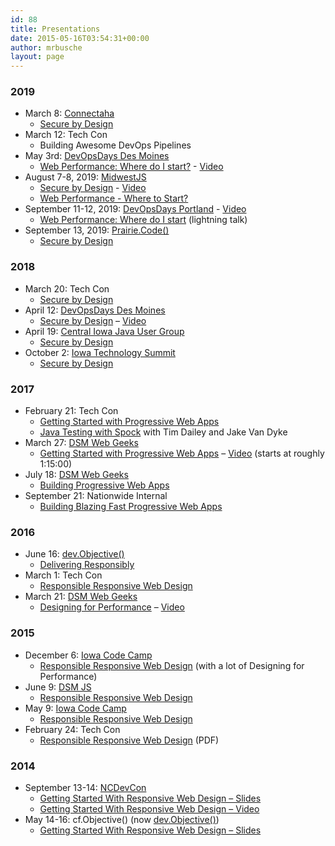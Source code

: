 ```yaml
---
id: 88
title: Presentations
date: 2015-05-16T03:54:31+00:00
author: mrbusche
layout: page
---
```


### 2019

- March 8: [Connectaha](https://connectaha.com/)
  - [Secure by Design](https://drive.google.com/open?id=1xZ__lWpZcBJkRVotuM3LdjspP0Eu4FISK0zSIc_S_Uw)
- March 12: Tech Con
  - Building Awesome DevOps Pipelines
- May 3rd: [DevOpsDays Des Moines](https://devopsdays.org/events/2019-des-moines/welcome/)
  - [Web Performance: Where do I start?](https://docs.google.com/presentation/d/1Km9RTAULSGr8Xo6CY9-josMSJV9T1B7eadL_G_deDpo/edit) - [Video](https://youtu.be/Xg6FAU7s61g)
- August 7-8, 2019: [MidwestJS](http://midwestjs.com/)
  - [Secure by Design](https://docs.google.com/presentation/d/1JyKFChu0hvP7FWQqkcFgaS7lXiucru40cFXpIoOlQzw) - [Video](https://www.youtube.com/watch?v=7bvkeUzTSJM)
  - [Web Performance - Where to Start?](https://docs.google.com/presentation/d/1QPfz1W1sDDk12AEQMjLm-rPr5X5erDWGIgrHPwBl8nQ)
- September 11-12, 2019: [DevOpsDays Portland](https://devopsdays.org/events/2019-portland/welcome/) - [Video](https://www.youtube.com/watch?v=SdGYx_4r1gU)
  - [Web Performance: Where do I start](https://drive.google.com/open?id=1A1vQIC_aUBSQjgAy9ApUoJDmjPO_GyP-TrZHw77DGhw) (lightning talk)
- September 13, 2019: [Prairie.Code()](https://prairiecode.amegala.com/Schedule)
  - [Secure by Design](https://docs.google.com/presentation/d/1RGLcg-QeQzsVSfxgFWN03lqALEPsqCU11pj1J0I9z2g/)

### 2018

- March 20: Tech Con
  - [Secure by Design](https://drive.google.com/open?id=1KhXdtizq6RzRKCIo78RGC5oQ7gaQOflf)
- April 12: [DevOpsDays Des Moines](https://www.devopsdays.org/events/2018-des-moines/welcome/)
  - [Secure by Design](https://drive.google.com/open?id=1BYOTcCUqhNt0yhhVqTDM_HesaA-ode0hTUYrHW0WjN4) &#8211; [Video](https://www.youtube.com/watch?v=dSvCjYdQf_E&t=9s)
- April 19: [Central Iowa Java User Group](https://www.meetup.com/central-iowa-java-users-group/events/249360803/)
  - [Secure by Design](https://drive.google.com/open?id=1eEEnyBEoQVjByWWC34v2RRpLZMqEzv87powHkV1Kx5U)
- October 2: [Iowa Technology Summit](https://www.iowatechsummit.com/)
  - [Secure by Design](https://docs.google.com/presentation/d/1mWw78bRNo1vd3s-ght9CTMs_7g-07MSoHiJCykiYKRE/edit#slide=id.g41867286b2_0_68)

### 2017

- February 21: Tech Con
  - <a href="https://drive.google.com/open?id=0B7VF-H5Jt9erYlU4VWczQzRmakU" target="_blank" rel="noopener">Getting Started with Progressive Web Apps</a>
  - <a href="https://drive.google.com/open?id=0B7VF-H5Jt9erMnZOOGxHNllWQVU" target="_blank" rel="noopener">Java Testing with Spock</a> with Tim Dailey and Jake Van Dyke
- March 27: <a href="https://www.dsmwebgeeks.com/wg_events/join-us-march-27th-annual-social-event/" target="_blank" rel="noopener">DSM Web Geeks</a>
  - <a href="https://docs.google.com/presentation/d/1gqFK30M0UNKyh9qJp5lEY43u7IqPaeQ-y60QHcpY1hA/edit" target="_blank" rel="noopener">Getting Started with Progressive Web Apps</a> &#8211; [Video](https://www.facebook.com/DSMWebGeeks/videos/1423410991065489/) (starts at roughly 1:15:00)
- July 18: [DSM Web Geeks](https://www.dsmwebgeeks.com/wg_events/building-blazing-fast-progressive-web-apps/)
  - [Building Progressive Web Apps](https://docs.google.com/presentation/d/1yGvldEwGIuDUCJxjI65COEnGrhP3M8dQzU6-l2EQR9M/edit#slide=id.g201a270098_0_5)
- September 21: Nationwide Internal
  - [Building Blazing Fast Progressive Web Apps](https://docs.google.com/presentation/d/1sOyNWbr5tzdwFtcEf58vd0sDWjUyoFjsdlEb05ZcU74/edit#slide=id.g201a270098_0_0)

### 2016

- June 16: <a href="http://www.devobjective.com/" target="_blank" rel="noopener">dev.Objective()</a>
  - <a href="https://docs.google.com/presentation/d/11Jysy7rKVahfVddCB4fnyk2VSwQ_M-SW0VoFOeoesA0/edit" target="_blank" rel="noopener">Delivering Responsibly</a>
- March 1: Tech Con
  - <a href="https://docs.google.com/presentation/d/1kL7xLnHYPyRFFNbsJ8kJci4tQrcZCo2GjM84-I3McRo/edit?usp=sharing" target="_blank" rel="noopener">Responsible Responsive Web Design</a>
- March 21: <a href="https://www.dsmwebgeeks.com/" target="_blank" rel="noopener">DSM Web Geeks</a>
  - <a href="https://docs.google.com/presentation/d/1tMkfxplam0G_lATb38l0BqvoACFawlKGFqDncHMTElY" target="_blank" rel="noopener">Designing for Performance</a> &#8211; <a href="https://www.youtube.com/watch?v=5fYuIDcbm2g" target="_blank" rel="noopener">Video</a>

### 2015

- December 6: <a href="http://iowacodecamp.com/session/list" target="_blank" rel="noopener">Iowa Code Camp</a>
  - <a href="https://matthewbusche.com/p/iowacodecamp/#/" target="_blank" rel="noopener">Responsible Responsive Web Design</a> (with a lot of Designing for Performance)
- June 9: <a href="https://dsmjs.com/" target="_blank" rel="noopener">DSM JS</a>
  - <a href="https://matthewbusche.com/p/rrwd" target="_blank" rel="noopener">Responsible Responsive Web Design</a>
- May 9: <a href="http://iowacodecamp.com/" target="_blank" rel="noopener">Iowa Code Camp</a>
  - <a href="https://matthewbusche.com/p/rrwd" target="_blank" rel="noopener">Responsible Responsive Web Design</a>
- February 24: Tech Con
  - <a href="https://matthewbusche.com/p/techcon/techcon.pdf" target="_blank" rel="noopener">Responsible Responsive Web Design</a> (PDF)

### 2014

- September 13-14: <a href="http://www.ncdevcon.com/" target="_blank" rel="noopener">NCDevCon</a>
  - <a href="https://matthewbusche.com/p/responsive-NCDevCon/#/" target="_blank" rel="noopener">Getting Started With Responsive Web Design &#8211; Slides</a>
  - <a href="https://textiles.online.ncsu.edu/online/Play/d40c35ec04c542f2b2a0bb01ddd9016d1d?catalog=f3393fc7-f068-4b21-84cd-23d1cebcd014" target="_blank" rel="noopener">Getting Started With Responsive Web Design &#8211; Video</a>
- May 14-16: cf.Objective() (now <a href="http://www.devobjective.com/" target="_blank" rel="noopener">dev.Objective()</a>)
  - <a href="https://matthewbusche.com/p/responsive/#/" target="_blank" rel="noopener">Getting Started With Responsive Web Design &#8211; Slides</a>
